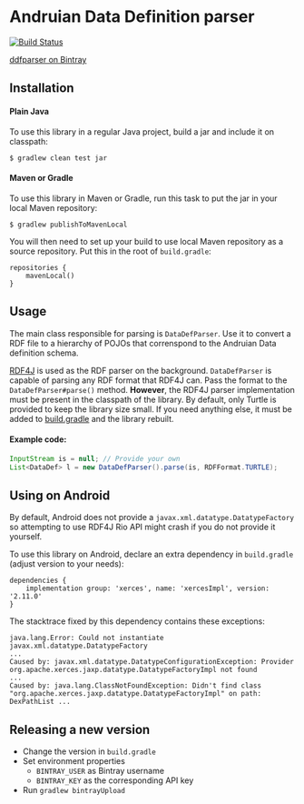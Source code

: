 # Andruian Data Definition parser

[![Build Status](https://travis-ci.org/andruian/ddfparser.svg?branch=master)](https://travis-ci.org/andruian/ddfparser)

[ddfparser on Bintray](https://bintray.com/andruian/releases/ddfparser)

## Installation
#### Plain Java
To use this library in a regular Java project, build a jar and include it on classpath: 
```
$ gradlew clean test jar
```
#### Maven or Gradle
To use this library in Maven or Gradle, run this task to put the jar in your local Maven repository:
```
$ gradlew publishToMavenLocal
```
You will then need to set up your build to use local Maven repository as a source repository. Put this in the root
of `build.gradle`:
```
repositories {
    mavenLocal()
}
```

## Usage

The main class responsible for parsing is `DataDefParser`. Use it to convert a RDF file to a hierarchy of 
POJOs that correnspond to the Andruian Data definition schema.

[RDF4J](http://rdf4j.org/) is used as the RDF parser on the background. `DataDefParser` is capable of parsing any 
RDF format that RDF4J can. Pass the format to the `DataDefParser#parse()` method. **However**, the RDF4J parser 
implementation must be present in the classpath of the library. By default, only Turtle is provided to keep the
library size small. If you need anything else, it must be added to [build.gradle](build.gradle) and the library 
rebuilt. 

#### Example code:
```java
InputStream is = null; // Provide your own
List<DataDef> l = new DataDefParser().parse(is, RDFFormat.TURTLE);      
```

## Using on Android

By default, Android does not provide a `javax.xml.datatype.DatatypeFactory` so attempting to use
RDF4J Rio API might crash if you do not provide it yourself.

To use this library on Android, declare an extra dependency in `build.gradle` (adjust version 
to your needs):

```
dependencies {
    implementation group: 'xerces', name: 'xercesImpl', version: '2.11.0'
}
```

The stacktrace fixed by this dependency contains these exceptions:
```
java.lang.Error: Could not instantiate javax.xml.datatype.DatatypeFactory
...
Caused by: javax.xml.datatype.DatatypeConfigurationException: Provider org.apache.xerces.jaxp.datatype.DatatypeFactoryImpl not found
...
Caused by: java.lang.ClassNotFoundException: Didn't find class "org.apache.xerces.jaxp.datatype.DatatypeFactoryImpl" on path: DexPathList ...
```

## Releasing a new version
- Change the version in `build.gradle`
- Set environment properties 
    - `BINTRAY_USER` as Bintray username
    - `BINTRAY_KEY` as the corresponding API key
- Run `gradlew bintrayUpload`

